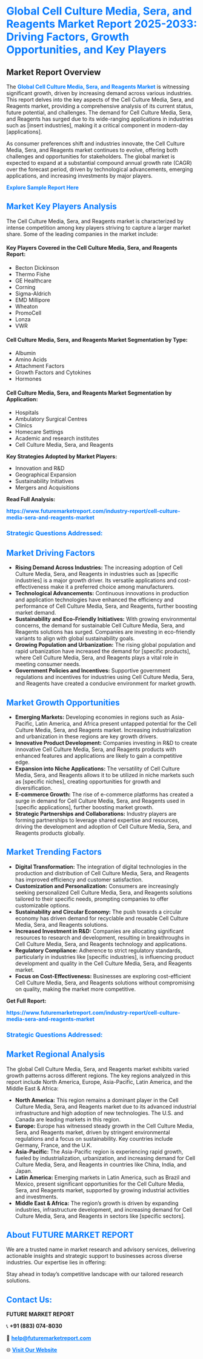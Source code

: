 <h1 style="color: #007BFF;">Global Cell Culture Media, Sera, and Reagents Market Report 2025-2033: Driving Factors, Growth Opportunities, and Key Players</h1>

<section id="overview">
<h2>Market Report Overview</h2>
<p>The <a href="https://www.futuremarketreport.com/industry-report/cell-culture-media-sera-and-reagents-market" style="color: #007BFF; text-decoration: none;"><strong>Global Cell Culture Media, Sera, and Reagents Market</strong></a> is witnessing significant growth, driven by increasing demand across various industries. This report delves into the key aspects of the Cell Culture Media, Sera, and Reagents market, providing a comprehensive analysis of its current status, future potential, and challenges. The demand for Cell Culture Media, Sera, and Reagents has surged due to its wide-ranging applications in industries such as [insert industries], making it a critical component in modern-day [applications].</p>
<p>As consumer preferences shift and industries innovate, the Cell Culture Media, Sera, and Reagents market continues to evolve, offering both challenges and opportunities for stakeholders. The global market is expected to expand at a substantial compound annual growth rate (CAGR) over the forecast period, driven by technological advancements, emerging applications, and increasing investments by major players.</p>
</section>

<section id="overview">
<p><a href="https://www.futuremarketreport.com/request-sample/reportId=125516" style="color: #007BFF; text-decoration: none;"><strong>Explore Sample Report Here</strong></a></p>
</section>

<section id="key-players">
<h2 style="color: #007BFF;">Market Key Players Analysis</h2>
<p>The Cell Culture Media, Sera, and Reagents market is characterized by intense competition among key players striving to capture a larger market share. Some of the leading companies in the market include:</p>
<h4>Key Players Covered in the Cell Culture Media, Sera, and Reagents Report:</h4>
<ul><li>Becton Dickinson</li><li>Thermo Fishe</li><li>GE Healthcare</li><li>Corning</li><li>Sigma-Aldrich</li><li>EMD Millipore</li><li>Wheaton</li><li>PromoCell</li><li>Lonza</li><li>VWR</li></ul>
<h4>Cell Culture Media, Sera, and Reagents Market Segmentation by Type:</h4>
<ul><li>Albumin</li><li>Amino Acids</li><li>Attachment Factors</li><li>Growth Factors and Cytokines</li><li>Hormones</li></ul>

<h4>Cell Culture Media, Sera, and Reagents Market Segmentation by Application:</h4>
<ul><li>Hospitals</li><li>Ambulatory Surgical Centres</li><li>Clinics</li><li>Homecare Settings</li><li>Academic and research institutes</li><li>Cell Culture Media, Sera, and Reagents</li></ul>
<p><strong>Key Strategies Adopted by Market Players:</strong></p>
<ul>
<li>Innovation and R&D</li>
<li>Geographical Expansion</li>
<li>Sustainability Initiatives</li>
<li>Mergers and Acquisitions</li>
</ul>
</section>

<section>
<p><strong>Read Full Analysis: </strong></p><a href="https://www.futuremarketreport.com/industry-report/cell-culture-media-sera-and-reagents-market" style="color: #007BFF; text-decoration: none;"><strong>https://www.futuremarketreport.com/industry-report/cell-culture-media-sera-and-reagents-market</strong></a>
<h3 style="color: #007BFF;">Strategic Questions Addressed:</h3>
</section>

<section id="driving-factors">
<h2 style="color: #007BFF;">Market Driving Factors</h2>
<ul>
<li><strong>Rising Demand Across Industries:</strong> The increasing adoption of Cell Culture Media, Sera, and Reagents in industries such as [specific industries] is a major growth driver. Its versatile applications and cost-effectiveness make it a preferred choice among manufacturers.</li>
<li><strong>Technological Advancements:</strong> Continuous innovations in production and application technologies have enhanced the efficiency and performance of Cell Culture Media, Sera, and Reagents, further boosting market demand.</li>
<li><strong>Sustainability and Eco-Friendly Initiatives:</strong> With growing environmental concerns, the demand for sustainable Cell Culture Media, Sera, and Reagents solutions has surged. Companies are investing in eco-friendly variants to align with global sustainability goals.</li>
<li><strong>Growing Population and Urbanization:</strong> The rising global population and rapid urbanization have increased the demand for [specific products], where Cell Culture Media, Sera, and Reagents plays a vital role in meeting consumer needs.</li>
<li><strong>Government Policies and Incentives:</strong> Supportive government regulations and incentives for industries using Cell Culture Media, Sera, and Reagents have created a conducive environment for market growth.</li>
</ul>
</section>

<section id="growth-opportunities">
<h2 style="color: #007BFF;">Market Growth Opportunities</h2>
<ul>
<li><strong>Emerging Markets:</strong> Developing economies in regions such as Asia-Pacific, Latin America, and Africa present untapped potential for the Cell Culture Media, Sera, and Reagents market. Increasing industrialization and urbanization in these regions are key growth drivers.</li>
<li><strong>Innovative Product Development:</strong> Companies investing in R&D to create innovative Cell Culture Media, Sera, and Reagents products with enhanced features and applications are likely to gain a competitive edge.</li>
<li><strong>Expansion into Niche Applications:</strong> The versatility of Cell Culture Media, Sera, and Reagents allows it to be utilized in niche markets such as [specific niches], creating opportunities for growth and diversification.</li>
<li><strong>E-commerce Growth:</strong> The rise of e-commerce platforms has created a surge in demand for Cell Culture Media, Sera, and Reagents used in [specific applications], further boosting market growth.</li>
<li><strong>Strategic Partnerships and Collaborations:</strong> Industry players are forming partnerships to leverage shared expertise and resources, driving the development and adoption of Cell Culture Media, Sera, and Reagents products globally.</li>
</ul>
</section>

<section id="trending-factors">
<h2 style="color: #007BFF;">Market Trending Factors</h2>
<ul>
<li><strong>Digital Transformation:</strong> The integration of digital technologies in the production and distribution of Cell Culture Media, Sera, and Reagents has improved efficiency and customer satisfaction.</li>
<li><strong>Customization and Personalization:</strong> Consumers are increasingly seeking personalized Cell Culture Media, Sera, and Reagents solutions tailored to their specific needs, prompting companies to offer customizable options.</li>
<li><strong>Sustainability and Circular Economy:</strong> The push towards a circular economy has driven demand for recyclable and reusable Cell Culture Media, Sera, and Reagents solutions.</li>
<li><strong>Increased Investment in R&D:</strong> Companies are allocating significant resources to research and development, resulting in breakthroughs in Cell Culture Media, Sera, and Reagents technology and applications.</li>
<li><strong>Regulatory Compliance:</strong> Adherence to strict regulatory standards, particularly in industries like [specific industries], is influencing product development and quality in the Cell Culture Media, Sera, and Reagents market.</li>
<li><strong>Focus on Cost-Effectiveness:</strong> Businesses are exploring cost-efficient Cell Culture Media, Sera, and Reagents solutions without compromising on quality, making the market more competitive.</li>
</ul>
</section>

<section>
<p><strong>Get Full Report: </strong></p><a href="https://www.futuremarketreport.com/industry-report/cell-culture-media-sera-and-reagents-market" style="color: #007BFF; text-decoration: none;"><strong>https://www.futuremarketreport.com/industry-report/cell-culture-media-sera-and-reagents-market</strong></a>
<h3 style="color: #007BFF;">Strategic Questions Addressed:</h3>
</section>


<section id="regional-analysis">
<h2 style="color: #007BFF;">Market Regional Analysis</h2>
<p>The global Cell Culture Media, Sera, and Reagents market exhibits varied growth patterns across different regions. The key regions analyzed in this report include North America, Europe, Asia-Pacific, Latin America, and the Middle East & Africa:</p>
<ul>
<li><strong>North America:</strong> This region remains a dominant player in the Cell Culture Media, Sera, and Reagents market due to its advanced industrial infrastructure and high adoption of new technologies. The U.S. and Canada are leading markets in this region.</li>
<li><strong>Europe:</strong> Europe has witnessed steady growth in the Cell Culture Media, Sera, and Reagents market, driven by stringent environmental regulations and a focus on sustainability. Key countries include Germany, France, and the U.K.</li>
<li><strong>Asia-Pacific:</strong> The Asia-Pacific region is experiencing rapid growth, fueled by industrialization, urbanization, and increasing demand for Cell Culture Media, Sera, and Reagents in countries like China, India, and Japan.</li>
<li><strong>Latin America:</strong> Emerging markets in Latin America, such as Brazil and Mexico, present significant opportunities for the Cell Culture Media, Sera, and Reagents market, supported by growing industrial activities and investments.</li>
<li><strong>Middle East & Africa:</strong> The region’s growth is driven by expanding industries, infrastructure development, and increasing demand for Cell Culture Media, Sera, and Reagents in sectors like [specific sectors].</li>
</ul>
</section>

<footer>
<h2 style="color: #007BFF;">About FUTURE MARKET REPORT</h2>
<p>We are a trusted name in market research and advisory services, delivering actionable insights and strategic support to businesses across diverse industries. Our expertise lies in offering:</p>

<p>Stay ahead in today’s competitive landscape with our tailored research solutions.</p>

<h2 style="color: #007BFF;">Contact Us:</h2>
<p><strong>FUTURE MARKET REPORT</strong></p>
<p>📞 <strong>+91 (883) 074-8030</strong></p>
<p>📧 <strong><a href="mailto:help@futuremarketreport.com" style="color: #007BFF;">help@futuremarketreport.com</a></strong></p>
<p>🌐 <strong><a href="https://www.futuremarketreport.com/" style="color: #007BFF;">Visit Our Website</a></strong></p>
</footer>